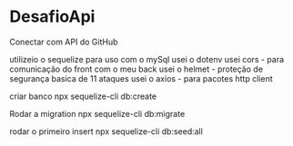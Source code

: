 # DesafioApi
Conectar com API do GitHub

utilizeio o sequelize para uso com o mySql
usei o dotenv
usei cors - para comunicação do front com o meu back
usei o helmet - proteção de segurança basica de 11 ataques
usei o axios - para pacotes http client

criar banco
npx sequelize-cli db:create 

Rodar a migration
npx sequelize-cli db:migrate

rodar o primeiro insert
npx sequelize-cli db:seed:all